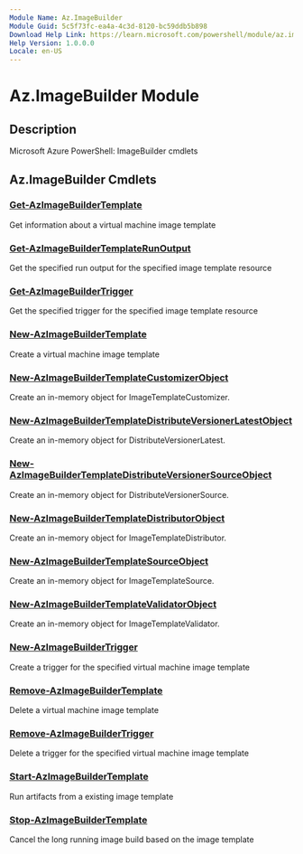 ```yaml
---
Module Name: Az.ImageBuilder
Module Guid: 5c5f73fc-ea4a-4c3d-8120-bc59ddb5b898
Download Help Link: https://learn.microsoft.com/powershell/module/az.imagebuilder
Help Version: 1.0.0.0
Locale: en-US
---
```


# Az.ImageBuilder Module
## Description
Microsoft Azure PowerShell: ImageBuilder cmdlets

## Az.ImageBuilder Cmdlets
### [Get-AzImageBuilderTemplate](Get-AzImageBuilderTemplate.md)
Get information about a virtual machine image template

### [Get-AzImageBuilderTemplateRunOutput](Get-AzImageBuilderTemplateRunOutput.md)
Get the specified run output for the specified image template resource

### [Get-AzImageBuilderTrigger](Get-AzImageBuilderTrigger.md)
Get the specified trigger for the specified image template resource

### [New-AzImageBuilderTemplate](New-AzImageBuilderTemplate.md)
Create a virtual machine image template

### [New-AzImageBuilderTemplateCustomizerObject](New-AzImageBuilderTemplateCustomizerObject.md)
Create an in-memory object for ImageTemplateCustomizer.

### [New-AzImageBuilderTemplateDistributeVersionerLatestObject](New-AzImageBuilderTemplateDistributeVersionerLatestObject.md)
Create an in-memory object for DistributeVersionerLatest.

### [New-AzImageBuilderTemplateDistributeVersionerSourceObject](New-AzImageBuilderTemplateDistributeVersionerSourceObject.md)
Create an in-memory object for DistributeVersionerSource.

### [New-AzImageBuilderTemplateDistributorObject](New-AzImageBuilderTemplateDistributorObject.md)
Create an in-memory object for ImageTemplateDistributor.

### [New-AzImageBuilderTemplateSourceObject](New-AzImageBuilderTemplateSourceObject.md)
Create an in-memory object for ImageTemplateSource.

### [New-AzImageBuilderTemplateValidatorObject](New-AzImageBuilderTemplateValidatorObject.md)
Create an in-memory object for ImageTemplateValidator.

### [New-AzImageBuilderTrigger](New-AzImageBuilderTrigger.md)
Create a trigger for the specified virtual machine image template

### [Remove-AzImageBuilderTemplate](Remove-AzImageBuilderTemplate.md)
Delete a virtual machine image template

### [Remove-AzImageBuilderTrigger](Remove-AzImageBuilderTrigger.md)
Delete a trigger for the specified virtual machine image template

### [Start-AzImageBuilderTemplate](Start-AzImageBuilderTemplate.md)
Run artifacts from a existing image template

### [Stop-AzImageBuilderTemplate](Stop-AzImageBuilderTemplate.md)
Cancel the long running image build based on the image template

